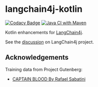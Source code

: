 # langchain4j-kotlin
[![Codacy Badge](https://api.codacy.com/project/badge/Grade/7eb8254f687e414d82704564498a1803)](https://app.codacy.com/gh/kpavlov/langchain4j-kotlin?utm_source=github.com&utm_medium=referral&utm_content=kpavlov/langchain4j-kotlin&utm_campaign=Badge_Grade)
[![Java CI with Maven](https://github.com/kpavlov/langchain4j-kotlin/actions/workflows/maven.yml/badge.svg?branch=main)](https://github.com/kpavlov/langchain4j-kotlin/actions/workflows/maven.yml)

Kotlin enhancements for [LangChain4j](https://github.com/langchain4j/langchain4j).

See the [discussion](https://github.com/langchain4j/langchain4j/discussions/1897) on LangChain4j project.

## Acknowledgements

Training data from Project Gutenberg:

- [CAPTAIN BLOOD By Rafael Sabatini](https://www.gutenberg.org/cache/epub/1965/pg1965.txt)
